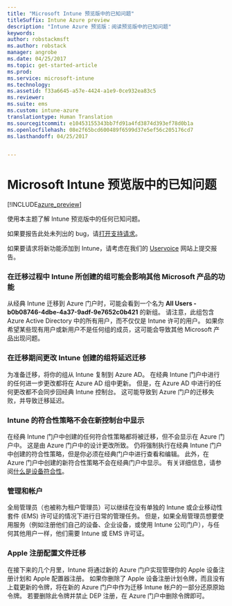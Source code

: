 ```yaml
---
title: "Microsoft Intune 预览版中的已知问题"
titleSuffix: Intune Azure preview
description: "Intune Azure 预览版：阅读预览版中的已知问题"
keywords: 
author: robstackmsft
ms.author: robstack
manager: angrobe
ms.date: 04/25/2017
ms.topic: get-started-article
ms.prod: 
ms.service: microsoft-intune
ms.technology: 
ms.assetid: f33a6645-a57e-4424-a1e9-0ce932ea83c5
ms.reviewer: 
ms.suite: ems
ms.custom: intune-azure
translationtype: Human Translation
ms.sourcegitcommit: e10453155343bb7fd91a4fd3874d393ef78d0b1a
ms.openlocfilehash: 08e2f65bcd600489f6599d37e5ef56c205176cd7
ms.lasthandoff: 04/25/2017


---
```


# <a name="known-issues-in-the-microsoft-intune-preview"></a>Microsoft Intune 预览版中的已知问题


[!INCLUDE[azure_preview](../includes/azure_preview.md)]


使用本主题了解 Intune 预览版中的任何已知问题。

如果要报告此处未列出的 bug，请[打开支持请求](https://docs.microsoft.com/intune/troubleshoot/how-to-get-support-for-microsoft-intune)。

如果要请求将新功能添加到 Intune，请考虑在我们的 [Uservoice](https://microsoftintune.uservoice.com/forums/291681-ideas/category/189016-azure-admin-console) 网站上提交报告。

### <a name="groups-created-by-intune-during-migration-might-affect-functionality-of-other-microsoft-products"></a>在迁移过程中 Intune 所创建的组可能会影响其他 Microsoft 产品的功能

从经典 Intune 迁移到 Azure 门户时，可能会看到一个名为 **All Users - b0b08746-4dbe-4a37-9adf-9e7652c0b421** 的新组。 请注意，此组包含 Azure Active Directory 中的所有用户，而不仅仅是 Intune 许可的用户。 如果你希望某些现有用户或新用户不是任何组的成员，这可能会导致其他 Microsoft 产品出现问题。

### <a name="altering-groups-created-by-intune-during-migration-will-delay-migration"></a>在迁移期间更改 Intune 创建的组将延迟迁移

为准备迁移，将你的组从 Intune 复制到 Azure AD。 在经典 Intune 门户中进行的任何进一步更改都将在 Azure AD 组中更新。 但是，在 Azure AD 中进行的任何更改都不会同步回经典 Intune 控制台。 这可能导致到 Azure 门户的迁移失败，并导致迁移延迟。

### <a name="compliance-policies-from-intune-will-not-show-up-in-new-console"></a>Intune 的符合性策略不会在新控制台中显示 

在经典 Intune 门户中创建的任何符合性策略都将被迁移，但不会显示在 Azure 门户中。 这是由 Azure 门户中的设计更改所致。 仍将强制执行在经典 Intune 门户中创建的符合性策略，但是你必须在经典门户中进行查看和编辑。
此外，在 Azure 门户中创建的新符合性策略不会在经典门户中显示。
有关详细信息，请参阅[什么是设备符合性](https://docs.microsoft.com/intune-azure/set-device-compliance/what-is-device-compliance)。




### <a name="administration-and-accounts"></a>管理和帐户

全局管理员（也被称为租户管理员）可以继续在没有单独的 Intune 或企业移动性套件 (EMS) 许可证的情况下进行日常的管理任务。 但是，如果全局管理员想要使用服务（例如注册他们自己的设备、企业设备，或使用 Intune 公司门户），与任何其他用户一样，他们需要 Intune 或 EMS 许可证。

### <a name="apple-enrollment-profile-migration"></a>Apple 注册配置文件迁移
在接下来的几个月里，Intune 将通过新的 Azure 门户实现管理你的 Apple 设备注册计划和 Apple 配置器注册。 如果你删除了 Apple 设备注册计划令牌，而且没有上载更新的令牌，将在新的 Azure 门户中作为迁移 Intune 帐户的一部分还原原始令牌。 若要删除此令牌并禁止 DEP 注册，在 Azure 门户中删除令牌即可。 

